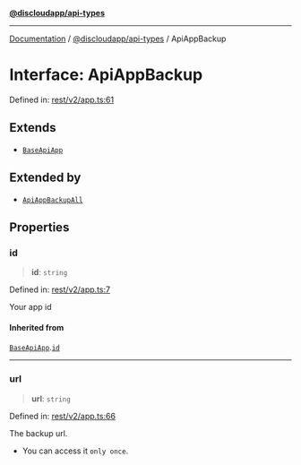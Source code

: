 [**@discloudapp/api-types**](../README.md)

***

[Documentation](../../../packages.md) / [@discloudapp/api-types](../README.md) / ApiAppBackup

# Interface: ApiAppBackup

Defined in: [rest/v2/app.ts:61](https://github.com/discloud/discloud.app/blob/8d6df0b18784d1a4408701ac8e6b9db44dbb7133/packages/api-types/rest/v2/app.ts#L61)

## Extends

- [`BaseApiApp`](BaseApiApp.md)

## Extended by

- [`ApiAppBackupAll`](ApiAppBackupAll.md)

## Properties

### id

> **id**: `string`

Defined in: [rest/v2/app.ts:7](https://github.com/discloud/discloud.app/blob/8d6df0b18784d1a4408701ac8e6b9db44dbb7133/packages/api-types/rest/v2/app.ts#L7)

Your app id

#### Inherited from

[`BaseApiApp`](BaseApiApp.md).[`id`](BaseApiApp.md#id)

***

### url

> **url**: `string`

Defined in: [rest/v2/app.ts:66](https://github.com/discloud/discloud.app/blob/8d6df0b18784d1a4408701ac8e6b9db44dbb7133/packages/api-types/rest/v2/app.ts#L66)

The backup url.
- You can access it `only once`.
